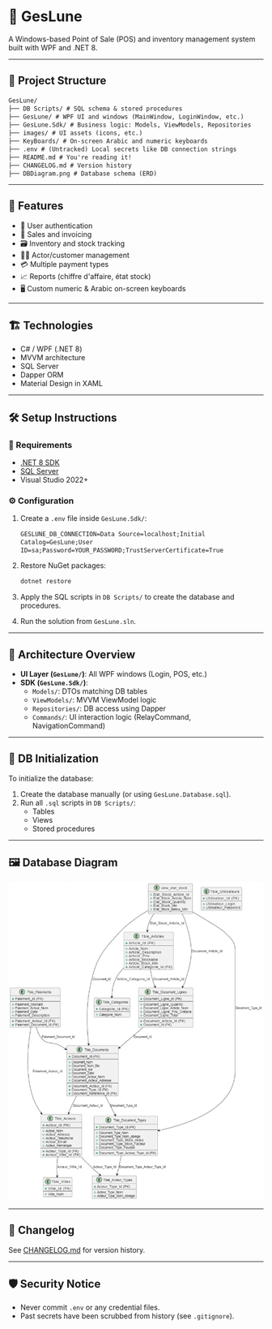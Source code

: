 # 💼 GesLune

A Windows-based Point of Sale (POS) and inventory management system built with WPF and .NET 8.

---

## 📂 Project Structure
```text
GesLune/
├── DB Scripts/ # SQL schema & stored procedures
├── GesLune/ # WPF UI and windows (MainWindow, LoginWindow, etc.)
├── GesLune.Sdk/ # Business logic: Models, ViewModels, Repositories
├── images/ # UI assets (icons, etc.)
├── KeyBoards/ # On-screen Arabic and numeric keyboards
├── .env # (Untracked) Local secrets like DB connection strings
├── README.md # You're reading it!
├── CHANGELOG.md # Version history
├── DBDiagram.png # Database schema (ERD)
```

---

## 🚀 Features

- 🔐 User authentication
- 🧾 Sales and invoicing
- 🗃️ Inventory and stock tracking
- 🧑‍💼 Actor/customer management
- 💳 Multiple payment types
- 📈 Reports (chiffre d'affaire, état stock)
- 🖥️ Custom numeric & Arabic on-screen keyboards

---

## 🏗️ Technologies

- C# / WPF (.NET 8)
- MVVM architecture
- SQL Server
- Dapper ORM
- Material Design in XAML

---

## 🛠️ Setup Instructions

### 🔧 Requirements

- [.NET 8 SDK](https://dotnet.microsoft.com/download/dotnet/8.0)
- [SQL Server](https://www.microsoft.com/en-us/sql-server)
- Visual Studio 2022+

### ⚙️ Configuration

1. Create a `.env` file inside `GesLune.Sdk/`:

    ```env
    GESLUNE_DB_CONNECTION=Data Source=localhost;Initial Catalog=GesLune;User ID=sa;Password=YOUR_PASSWORD;TrustServerCertificate=True
    ```

2. Restore NuGet packages:

    ```bash
    dotnet restore
    ```

3. Apply the SQL scripts in `DB Scripts/` to create the database and procedures.

4. Run the solution from `GesLune.sln`.

---

## 🧠 Architecture Overview

- **UI Layer (`GesLune/`)**: All WPF windows (Login, POS, etc.)
- **SDK (`GesLune.Sdk/`)**:
  - `Models/`: DTOs matching DB tables
  - `ViewModels/`: MVVM ViewModel logic
  - `Repositories/`: DB access using Dapper
  - `Commands/`: UI interaction logic (RelayCommand, NavigationCommand)

---

## 🧪 DB Initialization

To initialize the database:

1. Create the database manually (or using `GesLune.Database.sql`).
2. Run all `.sql` scripts in `DB Scripts/`:
   - Tables
   - Views
   - Stored procedures

---

## 🖼️ Database Diagram

![DB Diagram](./DBDiagram.png)

---

## 📜 Changelog

See [CHANGELOG.md](./CHANGELOG.md) for version history.

---

## 🛡️ Security Notice

- Never commit `.env` or any credential files.
- Past secrets have been scrubbed from history (see `.gitignore`).

